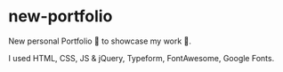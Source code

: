 # new-portfolio

New personal Portfolio 🎨 to showcase my work 💼.

I used HTML, CSS, JS & jQuery,
Typeform, FontAwesome, Google Fonts.
